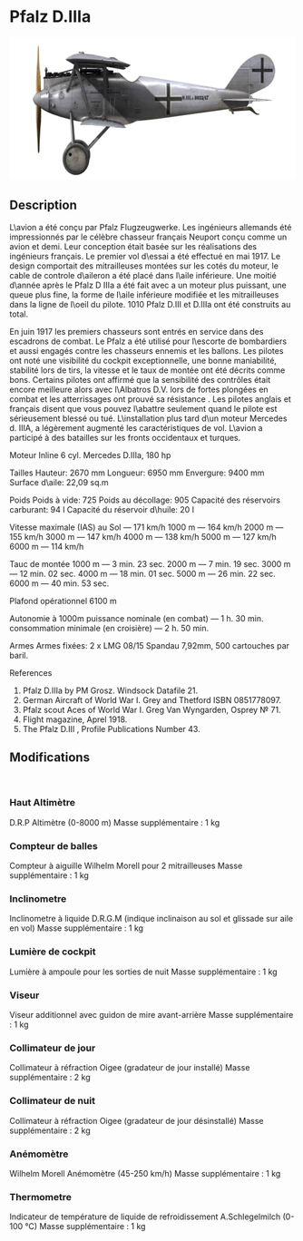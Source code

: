 # Pfalz D.IIIa

![pfalzd3a](../images/pfalzd3a.png)

## Description

L\avion a été conçu par Pfalz Flugzeugwerke. Les ingénieurs allemands été impressionnés par le célèbre chasseur français Neuport conçu comme un avion et demi. Leur conception était basée sur les réalisations des ingénieurs français. Le premier vol d\essai a été effectué en mai 1917. Le design comportait des mitrailleuses montées sur les cotés du moteur, le cable de controle d\aileron a été placé dans l\aile inférieure. Une moitié d\année après le Pfalz D IIIa a été fait avec a un moteur plus puissant, une queue plus fine, la forme de l\aile inférieure modifiée et les mitrailleuses dans la ligne de l\oeil du pilote. 1010 Pfalz D.III et D.IIIa ont été construits au total.

En juin 1917 les premiers chasseurs sont entrés en service dans des escadrons de combat. Le Pfalz a été utilisé pour l\escorte de bombardiers et aussi engagés contre les chasseurs ennemis et les ballons. Les pilotes ont noté une visibilité du cockpit exceptionnelle, une bonne maniabilité, stabilité lors de tirs, la vitesse et le taux de montée ont été décrits comme bons. Certains pilotes ont affirmé que la sensibilité des contrôles était encore meilleure alors avec l\Albatros D.V. lors de fortes plongées en combat et les atterrissages ont prouvé sa résistance . Les pilotes anglais et français disent que vous pouvez l\abattre seulement quand le pilote est sérieusement blessé ou tué. L\installation plus tard d\un moteur Mercedes d. IIIA, a légèrement augmenté les caractéristiques de vol. L\avion a participé à des batailles sur les fronts occidentaux et turques.


Moteur
Inline 6 cyl. Mercedes D.IIIa, 180 hp

Tailles
Hauteur: 2670 mm
Longueur: 6950 mm
Envergure: 9400 mm
Surface d\aile: 22,09 sq.m

Poids
Poids à vide: 725
Poids au décollage: 905
Capacité des réservoirs carburant: 94 l
Capacité du réservoir d\huile: 20 l

Vitesse maximale (IAS)
au Sol — 171 km/h
1000 m — 164 km/h
2000 m — 155 km/h
3000 m — 147 km/h
4000 m — 138 km/h
5000 m — 127 km/h
6000 m — 114 km/h

Tauc de montée
1000 m —  3 min. 23 sec.
2000 m —  7 min. 19 sec.
3000 m — 12 min. 02 sec.
4000 m — 18 min. 01 sec.
5000 m — 26 min. 22 sec.
6000 m — 40 min. 53 sec.

Plafond opérationnel 6100 m

Autonomie à 1000m
puissance nominale (en combat) — 1 h. 30 min.
consommation minimale (en croisière) — 2 h. 50 min.

Armes
Armes fixées: 2 х LMG 08/15 Spandau 7,92mm, 500 cartouches par baril.

References
1) Pfalz D.IIIa by PM Grosz. Windsock Datafile 21.
2) German Aircraft of World War I. Grey and Thetford ISBN 0851778097.
3) Pfalz scout Aces of World War I.  Greg Van Wyngarden, Osprey № 71.
4) Flight magazine, Aprel 1918.
5) The Pfalz D.III , Profile Publications Number 43.

## Modifications
﻿

### Haut Altimètre

D.R.P Altimètre (0-8000 m)
Masse supplémentaire : 1 kg
﻿

### Compteur de balles

Compteur à aiguille Wilhelm Morell pour 2 mitrailleuses
Masse supplémentaire : 1 kg
﻿

### Inclinometre

Inclinometre à liquide D.R.G.M (indique inclinaison au sol et glissade sur aile en vol)
Masse supplémentaire : 1 kg
﻿

### Lumière de cockpit

Lumière à ampoule pour les sorties de nuit
Masse supplémentaire : 1 kg
﻿

### Viseur

Viseur additionnel avec guidon de mire avant-arrière
Masse supplémentaire : 1 kg
﻿

### Collimateur de jour

Collimateur à réfraction Oigee (gradateur de jour installé)
Masse supplémentaire : 2 kg
﻿

### Collimateur de nuit

Collimateur à réfraction Oigee (gradateur de jour désinstallé)
Masse supplémentaire : 2 kg
﻿

### Anémomètre

Wilhelm Morell Anémomètre (45-250 km/h)
Masse supplémentaire : 1 kg


### Thermometre

Indicateur de température de liquide de refroidissement A.Schlegelmilch (0-100 °C)
Masse supplémentaire : 1 kg

